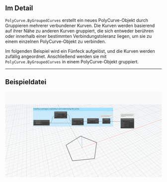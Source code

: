 <!--- Autodesk.DesignScript.Geometry.PolyCurve.ByGroupedCurves(curves, joinTolerance, trimCurves, trimLength) --->
<!--- 6Z5ORNUUOKVQFG6ZBYHMWKQR457NCZXFTI27PNFF3MSQGVPTVZ2A --->
## Im Detail
`PolyCurve.ByGroupedCurves` erstellt ein neues PolyCurve-Objekt durch Gruppieren mehrerer verbundener Kurven. Die Kurven werden basierend auf ihrer Nähe zu anderen Kurven gruppiert, die sich entweder berühren oder innerhalb einer bestimmten Verbindungstoleranz liegen, um sie zu einem einzelnen PolyCurve-Objekt zu verbinden.

Im folgenden Beispiel wird ein Fünfeck aufgelöst, und die Kurven werden zufällig angeordnet. Anschließend werden sie mit `PolyCurve.ByGroupedCurves` in einem PolyCurve-Objekt gruppiert.
___
## Beispieldatei

![PolyCurve.ByGroupedCurves](./6Z5ORNUUOKVQFG6ZBYHMWKQR457NCZXFTI27PNFF3MSQGVPTVZ2A_img.jpg)
